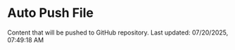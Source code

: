 # Auto Push File

Content that will be pushed to GitHub repository.
Last updated: 07/20/2025, 07:49:18 AM
